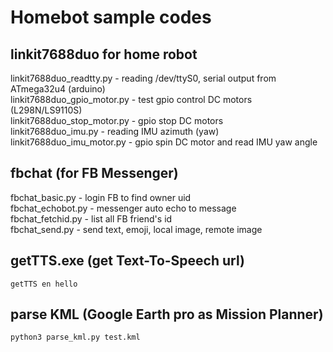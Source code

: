 # Homebot sample codes

## linkit7688duo for home robot
linkit7688duo_readtty.py - reading /dev/ttyS0, serial output from ATmega32u4 (arduino) <br />
linkit7688duo_gpio_motor.py - test gpio control DC motors (L298N/LS9110S)<br />
linkit7688duo_stop_motor.py - gpio stop DC motors<br />
linkit7688duo_imu.py - reading IMU azimuth (yaw)<br />
linkit7688duo_imu_motor.py - gpio spin DC motor and read IMU yaw angle<br />

## fbchat (for FB Messenger)
fbchat_basic.py - login FB to find owner uid <br />
fbchat_echobot.py - messenger auto echo to message <br />
fbchat_fetchid.py - list all FB friend's id <br />
fbchat_send.py - send text, emoji, local image, remote image

## getTTS.exe (get Text-To-Speech url)
`getTTS en hello`

## parse KML (Google Earth pro as Mission Planner)
`python3 parse_kml.py test.kml`

